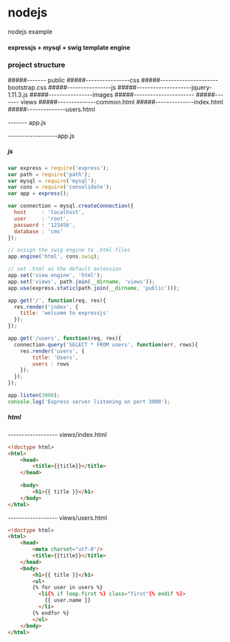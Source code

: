 # nodejs
nodejs example

#### expressjs + mysql + swig template engine

### project structure

#####------- public
#####----------------css
#####---------------------bootstrap.css
#####----------------js
#####--------------------jquery-1.11.3.js
#####----------------images
#####----------------------
#####------- views
#####--------------common.html
#####--------------index.html
#####--------------users.html
	
------- app.js


------------------app.js
##### js
``` javascript
var express = require('express');
var path = require('path');
var mysql = require('mysql');
var cons = require('consolidate');
var app = express();

var connection = mysql.createConnection({
  host     : 'localhost',
  user     : 'root',
  password : '123456',
  database : 'cms'
});

// assign the swig engine to .html files
app.engine('html', cons.swig);

// set .html as the default extension
app.set('view engine', 'html');
app.set('views', path.join(__dirname, 'views'));
app.use(express.static(path.join(__dirname, 'public')));

app.get('/', function(req, res){
  res.render('index', {
    title: 'welcome to expressjs'
  });
});

app.get('/users', function(req, res){
  connection.query('SELECT * FROM users', function(err, rows){
    res.render('users', {
		title: 'Users',
		users : rows
	});
  });
});

app.listen(3000);
console.log('Express server listening on port 3000');
```
##### html
------------------ views/index.html
``` html
<!doctype html>
<html>
	<head>
		<title>{{title}}</title>
	</head>
	
	<body>
		<h1>{{ title }}</h1>
	</body>
</html>
```
------------------ views/users.html
``` html
<!doctype html>
<html>
	<head>
		<meta charset="utf-8"/>
		<title>{{title}}</title>
	</head>
	<body>
		<h1>{{ title }}</h1>
		<ul>
		{% for user in users %}
		  <li{% if loop.first %} class="first"{% endif %}>
			{{ user.name }}
		  </li>
		{% endfor %}
		</ul>
	</body>
</html>
```

